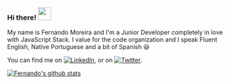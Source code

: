 ### Hi there! <img src="https://raw.githubusercontent.com/MartinHeinz/MartinHeinz/master/wave.gif" width="30px">

<!--
**ofernandopro/ofernandopro** is a ✨ _special_ ✨ repository because its `README.md` (this file) appears on your GitHub profile.

Here are some ideas to get you started:

- 🔭 I’m currently working on ...
- 🌱 I’m currently learning ...
- 👯 I’m looking to collaborate on ...
- 🤔 I’m looking for help with ...
- 💬 Ask me about ...
- 📫 How to reach me: ...
- 😄 Pronouns: ...
- ⚡ Fun fact: ...
-->

My name is Fernando Moreira and I'm a Junior Developer completely in love with JavaScript Stack. I value for the code organization and I speak Fluent English, Native Portuguese and a bit of Spanish 😃

<!-- Actual text -->

You can find me on [![LinkedIn][2.2]][2], or on [![Twitter][1.2]][1].

<!-- Icons -->

[1.2]: http://i.imgur.com/wWzX9uB.png (twitter icon without padding)
[2.2]: https://raw.githubusercontent.com/MartinHeinz/MartinHeinz/master/linkedin-3-16.png (LinkedIn icon without padding)

<!-- Links to your social media accounts -->

[1]: https://twitter.com/oprogexpert
[2]: https://www.linkedin.com/in/fernando-moreira-0307a7198/


[![Fernando's github stats](https://github-readme-stats.vercel.app/api?username=ofernandopro&theme=radical)](https://github.com/ofernandopro/github-readme-stats)

